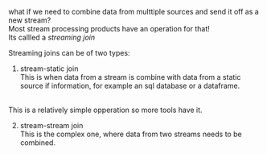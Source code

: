 what if we need to combine data from multtiple sources and send it off as a new stream?<br/>
Most stream processing products have an operation for that!<br/>
Its callled a _streaming join_<br/>

Streaming joins can be of two types:
1. stream-static join<br/>
This is when data from a stream is combine with data from a static 
source if information, for example an sql database or a dataframe.
<br/>
This is a relatively simple opperation so more tools have it.<br/>

2. stream-stream join<br/>
This is the complex one, where data from two streams needs to be combined.